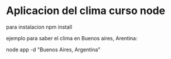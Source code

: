 

# Aplicacion del clima curso node

para instalacion npm install

ejemplo para saber el clima en Buenos aires, Arentina:

node app -d "Buenos Aires, Argentina"



